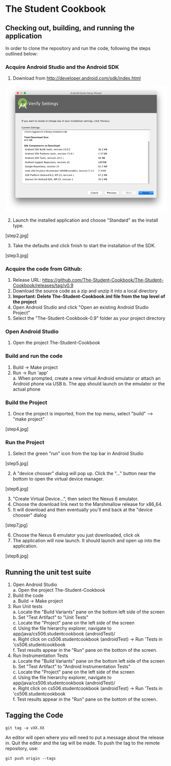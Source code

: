 # The Student Cookbook

## Checking out, building, and running the application

In order to clone the repository and run the code, following the steps outlined below:

### Acquire Android Studio and the Android SDK  
  1. Download from http://developer.android.com/sdk/index.html  
  
  ![step1.jpg](https://raw.githubusercontent.com/The-Student-Cookbook/The-Student-Cookbook/master/doc-img/step3.jpg?raw=true)
  
  2. Launch the installed application and choose "Standard" as the install type.  
  
  [step2.jpg]
  
  3. Take the defaults and click finish to start the installation of the SDK.
  
  [step3.jpg]
  
### Acquire the code from Github:  
  1. Release URL: https://github.com/The-Student-Cookbook/The-Student-Cookbook/releases/tag/v0.9    
  2. Download the source code as a zip and unzip it into a local directory  
  3. **Important: Delete The-Student-Cookbook.iml file from the top level of the project**  
  4. Open Android Studio and click "Open an existing Android Studio Project"  
  5. Select the "The-Student-Cookbook-0.9" folder as your project directory  

### Open Android Studio  
  1. Open the project The-Student-Cookbook  

### Build and run the code  
  1. Build -> Make project  
  2. Run -> Run 'app'  
    a. When prompted, create a new virtual Android emulator or attach an Android phone via USB
    b. The app should launch on the emulator or the actual phone

### Build the Project
  1. Once the project is imported, from the top menu, select "build" --> "make project"
  
  [step4.jpg]
  
### Run the Project
  1. Select the green "run" icon from the top bar in Android Studio
  
  [step5.jpg]
  
  2. A "device chooser" dialog will pop up.  Click the "..." button near the bottom to open the virtual device manager.
  
  [step6.jpg]
  
  3. "Create Virtual Device...", then select the Nexus 6 emulator.
  4. Choose the download link next to the Marshmallow release for x86_64.  
  5. It will download and then eventually you'll end back at the "device chooser" dialog
  
  [step7.jpg]
  
  6. Choose the Nexus 6 emulator you just downloaded, click ok
  7. The application will now launch.  It should launch and open up into the application.
  
  [step8.jpg]

## Running the unit test suite

1. Open Android Studio  
  a. Open the project The-Student-Cookbook  
2. Build the code  
  a. Build -> Make project  
3. Run Unit tests  
  a. Locate the "Build Variants" pane on the bottom left side of the screen  
  b. Set "Test Artifact" to "Unit Tests"  
  c. Locate the "Project" pane on the left side of the screen  
  d. Using the file hierarchy explorer, navigate to app/java/cs506.studentcookbook (androidTest)/  
  e. Right click on cs506.studentcookbook (androidTest) -> Run 'Tests in 'cs506.studentcookbook  
  f. Test results appear in the "Run" pane on the bottom of the screen.   
4. Run Instrumentation Tests    
  a. Locate the "Build Variants" pane on the bottom left side of the screen   
  b. Set "Test Artifact" to "Android Instrumentation Tests"  
  c. Locate the "Project" pane on the left side of the screen  
  d. Using the file hierarchy explorer, navigate to app/java/cs506.studentcookbook (androidTest)/  
  e. Right click on cs506.studentcookbook (androidTest) -> Run 'Tests in 'cs506.studentcookbook  
  f. Test results appear in the "Run" pane on the bottom of the screen.  

## Tagging the Code
```
git tag -a vXX.XX
```

An editor will open where you will need to put a message about the release in.
Quit the editor and the tag will be made.
To push the tag to the remote repository, use:
```
git push origin --tags
``` 
